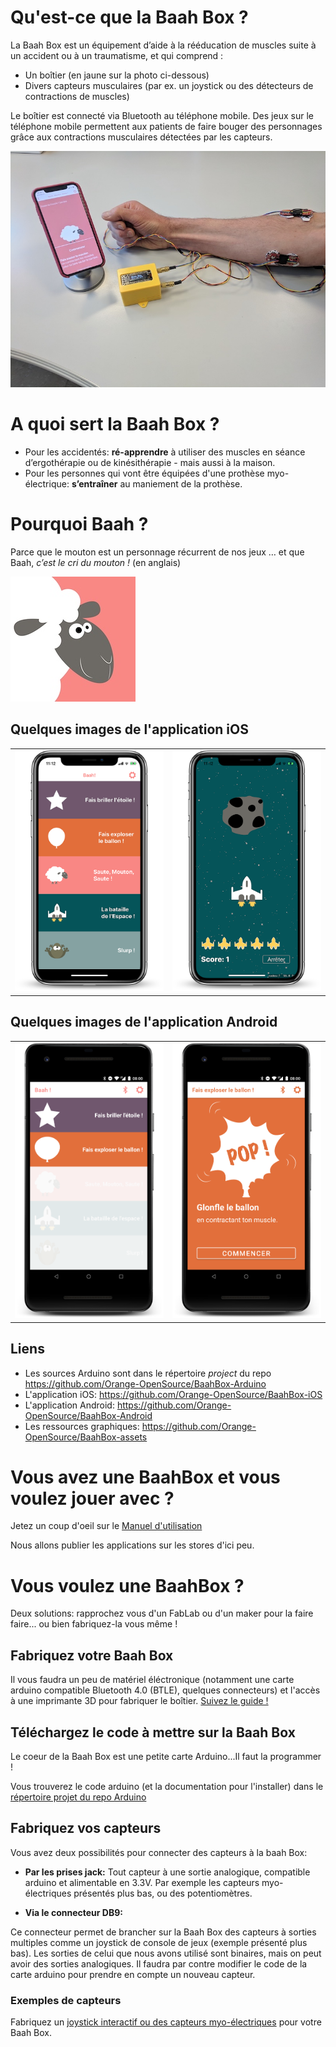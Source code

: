 
# Qu'est-ce que la Baah Box ?
La Baah Box est un équipement d’aide à la rééducation de muscles suite à un accident ou à un traumatisme, et qui comprend :

* Un boîtier (en jaune sur la photo ci-dessous)
* Divers capteurs musculaires (par ex. un joystick ou des détecteurs de contractions de muscles) 

Le boîtier est connecté via Bluetooth au téléphone mobile.
Des jeux sur le téléphone mobile permettent aux patients de faire bouger des personnages grâce aux contractions musculaires détectées par les capteurs.


![BaahBoxPix](../img/photoBaaBox.jpg)

# A quoi sert la Baah Box ?

* Pour les accidentés:  **ré-apprendre** à utiliser des muscles en séance d’ergothérapie ou de kinésithérapie - mais aussi à la maison.
* Pour les personnes qui vont être équipées d'une prothèse myo-électrique:  **s’entraîner** au maniement de la prothèse.


# Pourquoi Baah ?

Parce que le mouton est un personnage récurrent de nos jeux … 
et que Baah, *c’est le cri du mouton !* (en anglais)


![BaahBoxPix](../img/logo_moot_200x200.jpg)


			
## Quelques images de l'application iOS

<table>
	<tr>
		<td>
			<img
				src="../img/img_device_ios_menu.png" 
				title="The main menu of the iOS app"
				alt="The main menu of the iOS app"
				width="300">
		</td>
		<td>
			<img
				src="../img/img_device_ios_game_space.png"
				title="The space game in the iOS app"
				alt="The space game in the iOS app"
				width="300">
		</td>
	</tr>
</table>


## Quelques images de l'application Android

<table>
	<tr>
		<td>
			<img
				src="../img/img_device_android_menu.png" 
				title="The main menu of the Android app"
				alt="The main menu of the Android app"
				width="300">
		</td>
		<td>
			<img
				src="../img/img_device_android_game_balloon.png"
				title="The balloon game in the Android app"
				alt="The balloon game in the Android app"
				width="300">
		</td>
	</tr>
</table>





## Liens

* Les sources Arduino sont dans le répertoire *project* du repo https://github.com/Orange-OpenSource/BaahBox-Arduino
* L'application iOS: https://github.com/Orange-OpenSource/BaahBox-iOS
* L'application Android: https://github.com/Orange-OpenSource/BaahBox-Android
* Les ressources graphiques: https://github.com/Orange-OpenSource/BaahBox-assets



# Vous avez une BaahBox et vous voulez jouer avec ?
Jetez un coup d'oeil sur le [Manuel d'utilisation](BaahBoxManual_fr.md)

Nous allons publier les applications sur les stores d'ici peu.

# Vous voulez une BaahBox ?

Deux solutions: rapprochez vous d'un FabLab ou d'un maker pour la faire faire...
ou bien fabriquez-la vous même !


## Fabriquez votre Baah Box

 Il vous faudra un peu de matériel éléctronique (notamment une carte arduino compatible Bluetooth 4.0 (BTLE), quelques connecteurs) et l'accès à une imprimante 3D pour fabriquer le boîtier. 
 [Suivez le guide !](BuildingBaahBox_fr.md)

## Téléchargez le code à mettre sur la Baah Box

Le coeur de la Baah Box est une petite carte Arduino...Il faut la programmer ! 

Vous trouverez le code arduino (et la documentation pour l'installer) dans le [répertoire projet du repo Arduino](../../project/)
 
## Fabriquez vos capteurs

Vous avez deux possibilités pour connecter des capteurs à la baah Box: 

* **Par les prises jack:**
 Tout capteur à une sortie analogique, compatible arduino et alimentable en 3.3V.
 Par exemple les capteurs myo-électriques présentés plus bas, ou des potentiomètres.
 
* **Via le connecteur DB9:**

 Ce connecteur permet de brancher sur la Baah Box des capteurs à sorties multiples comme un joystick de console de jeux (exemple présenté plus bas).
 Les sorties de celui que nous avons utilisé sont binaires, mais on peut avoir des sorties analogiques. Il faudra par contre modifier le code de la carte arduino pour prendre en compte un nouveau capteur.





### Exemples de capteurs 

Fabriquez un [joystick interactif ou des capteurs myo-électriques](./BaahBoxSensors_fr.md) pour votre Baah Box.



